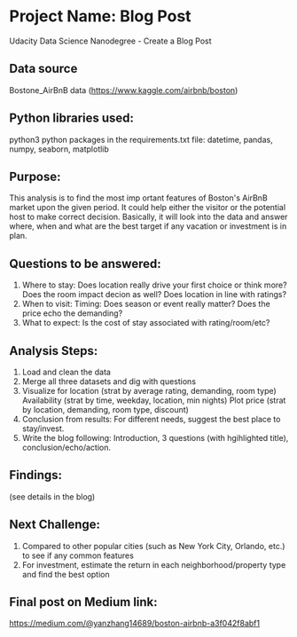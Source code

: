 # Project Name: Blog Post
Udacity Data Science Nanodegree - Create a Blog Post

## Data source
Bostone_AirBnB data (https://www.kaggle.com/airbnb/boston)

## Python libraries used:
   python3
   python packages in the requirements.txt file: datetime, pandas, numpy, seaborn, matplotlib   

## Purpose:
This analysis is to find the most imp ortant features of Boston's AirBnB market upon the given period. It could help either the visitor or the potential host to make correct decision. Basically, it will look into the data and answer where, when and what are the best target if any vacation or investment is in plan.

## Questions to be answered:
1. Where to stay: Does location really drive your first choice or think more? Does the room impact decion as well? Does location in line with ratings? 
2. When to visit:  Timing: Does season or event really matter? Does the price echo the demanding?
3. What to expect: Is the cost of stay associated with rating/room/etc?  

## Analysis Steps:
1. Load and clean the data
2. Merge all three datasets and dig with questions
3. Visualize for 
   location (strat by average rating, demanding, room type) 
   Availability (strat by time, weekday, location, min nights) 
   Plot price (strat by location, demanding, room type, discount)    
3. Conclusion from results: For different needs, suggest the best place to stay/invest.
4. Write the blog following: Introduction, 3 questions (with hgihlighted title), conclusion/echo/action.

## Findings:
(see details in the blog)

##  Next Challenge:
1. Compared to other popular cities (such as New York City, Orlando, etc.) to see if any common features
2. For investment, estimate the return in each neighborhood/property type and find the best option
 
## Final post on Medium link:
https://medium.com/@yanzhang14689/boston-airbnb-a3f042f8abf1
